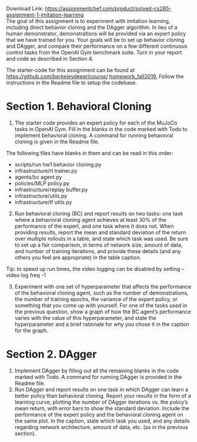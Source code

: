 Download Link: https://assignmentchef.com/product/solved-cs285-assignment-1-imitation-learning
<br>
The goal of this assignment is to experiment with imitation learning, including direct behavior cloning and the DAgger algorithm. In lieu of a human demonstrator, demonstrations will be provided via an expert policy that we have trained for you. Your goals will be to set up behavior cloning and DAgger, and compare their performance on a few different continuous control tasks from the OpenAI Gym benchmark suite. Turn in your report and code as described in Section 4.

The starter-code for this assignment can be found at <a href="https://github.com/berkeleydeeprlcourse/homework_fall2019">https://github.com/berkeleydeeprlcourse/ </a><a href="https://github.com/berkeleydeeprlcourse/homework_fall2019">homework_fall2019</a><a href="https://github.com/berkeleydeeprlcourse/homework_fall2019">.</a> Follow the instructions in the Readme file to setup the codebase.

<h1>Section 1.    Behavioral Cloning</h1>

<ol>

 <li>The starter code provides an expert policy for each of the MuJoCo tasks in OpenAI Gym. Fill in the blanks in the code marked with Todo to implement behavioral cloning. A command for running behavioral cloning is given in the Readme file.</li>

</ol>

The following files have blanks in them and can be read in this order:

<ul>

 <li>scripts/run hw1 behavior cloning.py</li>

 <li>infrastructure/rl trainer.py</li>

 <li>agents/bc agent.py</li>

 <li>policies/MLP policy.py</li>

 <li>infrastructure/replay buffer.py</li>

 <li>infrastructure/utils.py</li>

 <li>infrastructure/tf utils.py</li>

</ul>

<ol start="2">

 <li>Run behavioral cloning (BC) and report results on two tasks: one task where a behavioral cloning agent achieves at least 30% of the performance of the expert, and one task where it does not. When providing results, report the mean and standard deviation of the return over multiple rollouts in a table, and state which task was used. Be sure to set up a fair comparison, in terms of network size, amount of data, and number of training iterations, and provide these details (and any others you feel are appropriate) in the table caption.</li>

</ol>

Tip: to speed up run times, the video logging can be disabled by setting –video log freq -1

<ol start="3">

 <li>Experiment with one set of hyperparameter that affects the performance of the behavioral cloning agent, such as the number of demonstrations, the number of training epochs, the variance of the expert policy, or something that you come up with yourself. For one of the tasks used in the previous question, show a graph of how the BC agent’s performance varies with the value of this hyperparameter, and state the hyperparameter and a brief rationale for why you chose it in the caption for the graph.</li>

</ol>

<h1>Section 2.    DAgger</h1>

<ol>

 <li>Implement DAgger by filling out all the remaining blanks in the code marked with Todo. A command for running DAgger is provided in the Readme file.</li>

 <li>Run DAgger and report results on one task in which DAgger can learn a better policy than behavioral cloning. Report your results in the form of a learning curve, plotting the number of DAgger iterations vs. the policy’s mean return, with error bars to show the standard deviation. Include the performance of the expert policy and the behavioral cloning agent on the same plot. In the caption, state which task you used, and any details regarding network architecture, amount of data, etc. (as in the previous section).</li>

</ol>